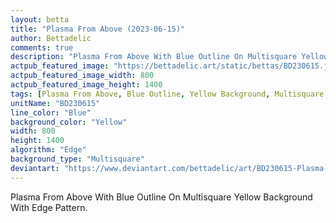 ```yaml
---
layout: betta
title: "Plasma From Above (2023-06-15)"
author: Bettadelic
comments: true
description: "Plasma From Above With Blue Outline On Multisquare Yellow Background With Edge Pattern."
actpub_featured_image: "https://bettadelic.art/static/bettas/BD230615.jpg"
actpub_featured_image_width: 800
actpub_featured_image_height: 1400
tags: [Plasma From Above, Blue Outline, Yellow Background, Multisquare Background Pattern, Edge Pattern, June 2023]
unitName: "BD230615"
line_color: "Blue"
background_color: "Yellow"
width: 800
height: 1400
algorithm: "Edge"
background_type: "Multisquare"
deviantart: "https://www.deviantart.com/bettadelic/art/BD230615-Plasma-From-Above-2023-06-15-967323719"
---
```


Plasma From Above With Blue Outline On Multisquare Yellow Background With Edge Pattern.
